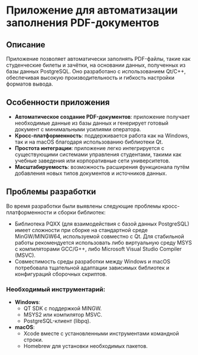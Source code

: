 # Приложение для автоматизации заполнения PDF-документов

## Описание
Приложение позволяет автоматически заполнять PDF-файлы, такие как студенческие билеты и зачётки, на основании данных, полученных из базы данных PostgreSQL. Оно разработано с использованием Qt/C++, обеспечивая высокую производительность и гибкость настройки форматов вывода.

## Особенности приложения
- **Автоматическое создание PDF-документов**: приложение получает необходимые данные из базы данных и генерирует готовый документ с минимальными усилиями оператора.
- **Кросс-платформенность**: поддерживается работа как на Windows, так и на macOS благодаря использованию библиотеки Qt.
- **Простота интеграции**: приложение легко интегрируется с существующими системами управления студентами, такими как учебные заведения или корпоративные сети университетов.
- **Масштабируемость**: возможность расширения функционала путём добавления новых типов документов и источников данных.

## Проблемы разработки
Во время разработки были выявлены следующие проблемы кросс-платформенности и сборки библиотек:
- Библиотека PQXX (для взаимодействия с базой данных PostgreSQL) имеет сложности при сборке на стандартной среде MinGW/MINGW64, используемой совместно с Qt. Для стабильной работы рекомендуется использовать либо виртуальную среду MSYS с компиляторами GCC/G++, либо Microsoft Visual Studio Compiler (MSVC).
- Совместимость среды разработки между Windows и macOS потребовала тщательной адаптации зависимых библиотек и конфигураций сборочных скриптов.



### Необходимый инструментарий:
- **Windows**:
  - QT SDK с поддержкой MINGW.
  - MSYS2 или компилятор MSVC.
  - PostgreSQL-клиент (libpq).
- **macOS**:
  - Xcode вместе с установленными инструментами командной строки.
  - Homebrew для установки необходимых пакетов.


